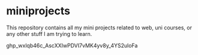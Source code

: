 # miniprojects

This repository contains all my mini projects related to web, uni courses, or any other stuff I am trying to learn.

ghp_wxlqb46c_AscXXIwPDVI7vMK4yv8y_4YS2uloFa
